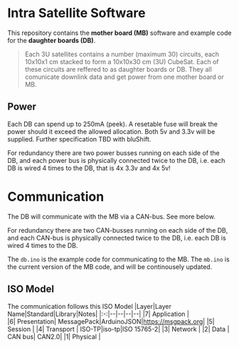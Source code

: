 # Intra Satellite Software

This repository contains the **mother board (MB)** software and example code for the **daughter boards (DB)**.

> Each 3U satellites contains a number (maximum 30) circuits, each 10x10x1 cm stacked to form a 10x10x30 cm (3U) CubeSat. Each of these circuits are reffered to as daughter boards or DB. They all comunicate downlink data and get power from one mother board or MB.

## Power
Each DB can spend up to 250mA (peek). A resetable fuse will break the power should it exceed the allowed allocation.
Both 5v and 3.3v will be supplied.
Further specification TBD with bluShift.

For redundancy there are two power busses running on each side of the DB, and each power bus is physically connected twice to the DB, i.e. each DB is wired 4 times to the DB, that is 4x 3.3v and 4x 5v!

# Communication
The DB will communicate with the MB via a CAN-bus. See more below. 

For redundancy there are two CAN-busses running on each side of the DB, and each CAN-bus is physically connected twice to the DB, i.e. each DB is wired 4 times to the DB.

The `db.ino` is the example code for communicating to the MB. The `mb.ino` is the current version of the MB code, and will be continousely updated.

## ISO Model
The communication follows this ISO Model
|Layer|Layer Name|Standard|Library|Notes|
|:-:|--|--|--|--|
|7| Application |	
|6|	Presentation|	MessagePack|ArduinoJSON|https://msgpack.org|
|5|	Session     |
|4|	Transport   |	ISO-TP|iso-tp|ISO 15765-2|
|3|	Network     |
|2|	Data        | CAN bus| CAN2.0|
|1|	Physical    |
